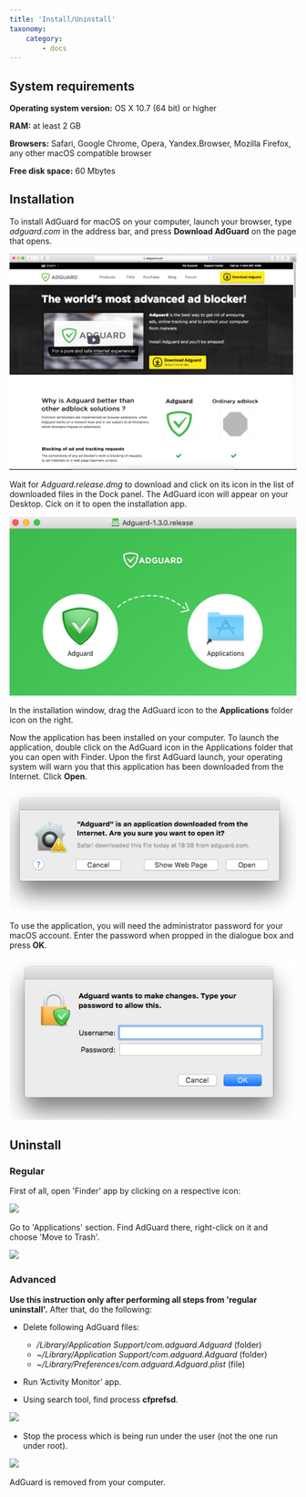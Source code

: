 ```yaml
---
title: 'Install/Uninstall'
taxonomy:
    category:
        - docs
---
```


## System  requirements

**Operating system version:** OS X 10.7 (64 bit) or higher

**RAM:** at least 2 GB

**Browsers:** Safari, Google Chrome, Opera, Yandex.Browser, Mozilla Firefox, any other macOS compatible browser

**Free disk space:** 60 Mbytes

## Installation

To install AdGuard for macOS on your computer, launch your browser, type _adguard.com_ in the address bar, and press **Download AdGuard** on the page that opens.

![](mac_install_EN_01.png)

Wait for _Adguard.release.dmg_ to download and click on its icon in the list of downloaded files in the Dock panel. The AdGuard icon will appear on your Desktop. Cick on it to open the installation app.

![](adguard_mac_2.png)

In the installation window, drag the AdGuard icon to the **Applications** folder icon on the right.

Now the application has been installed on your computer. To launch the application, double click on the AdGuard icon in the Applications folder that you can open with Finder. Upon the first AdGuard launch, your operating system will warn you that this application has been downloaded from the Internet. Click **Open**.

![](mac_install_EN_02.png)

To use the application, you will need the administrator password for your macOS account. Enter the password when propped in the dialogue box and press **OK**.

![](mac_install_EN_03.png)

<a name="uninstall"></a>
## Uninstall

### Regular
First of all, open 'Finder' app by clicking on a respective icon:

![](https://cdn.adguard.com/public/Adguard/En/Articles/howtodelete/finder.png)

Go to 'Applications' section. Find AdGuard there, right-click on it and choose 'Move to Trash'.

![](https://cdn.adguard.com/public/Adguard/En/Articles/howtodelete/delete_mac.png)

### Advanced
**Use this instruction only after performing all steps from 'regular uninstall'.** After that, do the following:

* Delete following AdGuard files:
    * */Library/Application Support/com.adguard.Adguard* (folder)
    * *~/Library/Application Support/com.adguard.Adguard* (folder)
    * *~/Library/Preferences/com.adguard.Adguard.plist* (file)

* Run ’Activity Monitor’ app.
* Using search tool, find process **cfprefsd**.

![](https://cdn.adguard.com/public/Adguard/En/Articles/howtodelete/cfprefsd_find.png)

* Stop the process which is being&nbsp;run under the user (not the one run under root).

![](https://cdn.adguard.com/public/Adguard/En/Articles/howtodelete/cfprefsd_abort.png)

AdGuard is removed from your computer.
